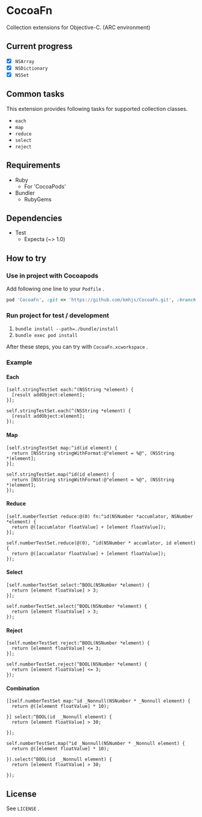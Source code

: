 # CocoaFn

Collection extensions for Objective-C. (ARC environment)

## Current progress

* [x] `NSArray`
* [x] `NSDictionary`
* [x] `NSSet`

## Common tasks

This extension provides following tasks for supported collection classes.

* `each`
* `map`
* `reduce`
* `select`
* `reject`

## Requirements

* Ruby
  * For 'CocoaPods'
* Bundler
  * RubyGems

## Dependencies

* Test
  * Expecta (~> 1.0)

## How to try

### Use in project with Cocoapods

Add following one line to your `Podfile` .

```ruby
pod 'CocoaFn', :git => 'https://github.com/kmhjs/CocoaFn.git', :branch => 'develop'
```

### Run project for test / development

1. `bundle install --path=./bundle/install`
2. `bundle exec pod install`

After these steps, you can try with `CocoaFn.xcworkspace` .

### Example

#### Each

```obj-c
[self.stringTestSet each:^(NSString *element) {
  [result addObject:element];
}];
```

```obj-c
self.stringTestSet.each(^(NSString *element) {
  [result addObject:element];
});
```

#### Map

```obj-c
[self.stringTestSet map:^id(id element) {
  return [NSString stringWithFormat:@"element = %@", (NSString *)element];
}];
```

```obj-c
self.stringTestSet.map(^id(id element) {
  return [NSString stringWithFormat:@"element = %@", (NSString *)element];
});
```

#### Reduce

```obj-c
[self.numberTestSet reduce:@(0) fn:^id(NSNumber *accumlator, NSNumber *element) {
  return @([accumlator floatValue] + [element floatValue]);
}];
```

```obj-c
self.numberTestSet.reduce(@(0), ^id(NSNumber * accumlator, id element) {
  return @([accumlator floatValue] + [element floatValue]);
});
```

#### Select

```obj-c
[self.numberTestSet select:^BOOL(NSNumber *element) {
  return [element floatValue] > 3;
}];
```

```obj-c
self.numberTestSet.select(^BOOL(NSNumber *element) {
  return [element floatValue] > 3;
});
```

#### Reject

```obj-c
[self.numberTestSet reject:^BOOL(NSNumber *element) {
  return [element floatValue] <= 3;
}];
```

```obj-c
self.numberTestSet.reject(^BOOL(NSNumber *element) {
  return [element floatValue] <= 3;
});
```

#### Combination

```obj-c
[[self.numberTestSet map:^id _Nonnull(NSNumber * _Nonnull element) {
  return @([element floatValue] * 10);

}] select:^BOOL(id  _Nonnull element) {
  return [element floatValue] > 30;

}];
```

```obj-c
self.numberTestSet.map(^id _Nonnull(NSNumber * _Nonnull element) {
  return @([element floatValue] * 10);

}).select(^BOOL(id  _Nonnull element) {
  return [element floatValue] > 30;

});
```

## License

See `LICENSE` .
